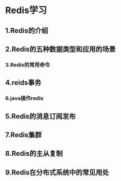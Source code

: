 # Redis学习

## 1.Redis的介绍

## 2.Redis的五种数据类型和应用的场景

### 3.Redis的常用命令

## 4.reids事务

### 6.java操作redis

## 5.Redis的消息订阅发布

## 7.Redis集群

## 8.Redis的主从复制

## 9.Redis在分布式系统中的常见用处